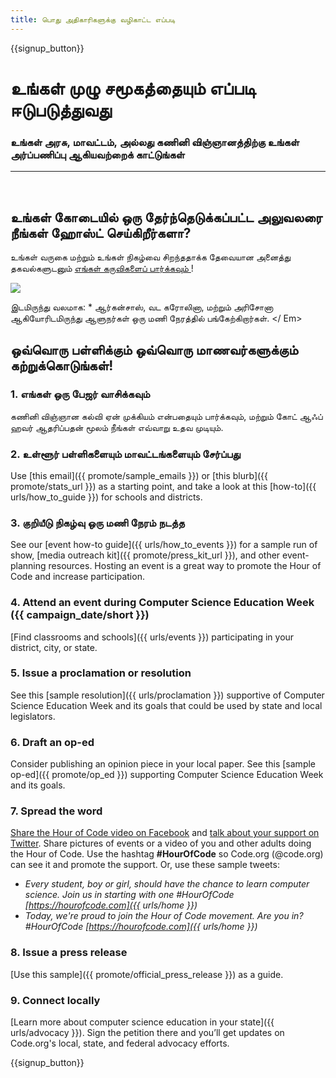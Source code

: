 ```yaml
---
title: பொது அதிகாரிகளுக்கு வழிகாட்ட எப்படி
---
```


{{signup_button}}

# உங்கள் முழு சமூகத்தையும் எப்படி ஈடுபடுத்துவது

### உங்கள் அரசு, மாவட்டம், அல்லது கணினி விஞ்ஞானத்திற்கு உங்கள் அர்ப்பணிப்பு ஆகியவற்றைக் காட்டுங்கள்

* * *

</br>

## உங்கள் கோடையில் ஒரு தேர்ந்தெடுக்கப்பட்ட அலுவலரை நீங்கள் ஹோஸ்ட் செய்கிறீர்களா?

உங்கள் வருகை மற்றும் உங்கள் நிகழ்வை சிறந்ததாக்க தேவையான அனைத்து தகவல்களுடனும் [ எங்கள் கருவிகளைப் பார்க்கவும் ](/files/elected-official.pdf)!

![](/images/fit-800/hoc_govs.png)

இடமிருந்து வலமாக: * ஆர்கன்சாஸ், வட கரோலினா, மற்றும் அரிசோனா ஆகியோரிடமிருந்து ஆளுநர்கள் ஒரு மணி நேரத்தில் பங்கேற்கிறார்கள். </ Em></p> 

## ஒவ்வொரு பள்ளிக்கும் ஒவ்வொரு மாணவர்களுக்கும் கற்றுக்கொடுங்கள்!

### 1. எங்கள் ஒரு பேஜர் வாசிக்கவும்

 கணினி விஞ்ஞான கல்வி ஏன் முக்கியம் என்பதையும் பார்க்கவும், மற்றும் கோட் ஆஃப் ஹவர் ஆதரிப்பதன் மூலம் நீங்கள் எவ்வாறு உதவ முடியும்.</p> 

### 2. உள்ளூர் பள்ளிகளையும் மாவட்டங்களையும் சேர்ப்பது

Use [this email]({{ promote/sample_emails }}) or [this blurb]({{ promote/stats_url }}) as a starting point, and take a look at this [how-to]({{ urls/how_to_guide }}) for schools and districts.

### 3. குறியீடு நிகழ்வு ஒரு மணி நேரம் நடத்த

See our [event how-to guide]({{ urls/how_to_events }}) for a sample run of show, [media outreach kit]({{ promote/press_kit_url }}), and other event-planning resources. Hosting an event is a great way to promote the Hour of Code and increase participation.

### 4. Attend an event during Computer Science Education Week ({{ campaign_date/short }})

[Find classrooms and schools]({{ urls/events }}) participating in your district, city, or state.

### 5. Issue a proclamation or resolution

See this [sample resolution]({{ urls/proclamation }}) supportive of Computer Science Education Week and its goals that could be used by state and local legislators.

### 6. Draft an op-ed

Consider publishing an opinion piece in your local paper. See this [sample op-ed]({{ promote/op_ed }}) supporting Computer Science Education Week and its goals.

### 7. Spread the word

[Share the Hour of Code video on Facebook](https://www.facebook.com/sharer/sharer.php?u=http%3A%2F%2Fhourofcode.com%2Fus) and [talk about your support on Twitter](https://twitter.com/intent/tweet?url=http%3A%2F%2Fhourofcode.com&text=I%27m%20participating%20in%20this%20year%27s%20%23HourOfCode%2C%20are%20you%3F%20%40codeorg&original_referer=https%3A%2F%2Fwww.google.com%2Furl%3Fq%3Dhttps%253A%252F%252Ftwitter.com%252Fshare%253Fhashtags%253D%2526amp%253Brelated%253Dcodeorg%2526amp%253Btext%253DI%252527m%252Bparticipating%252Bin%252Bthis%252Byear%252527s%252B%252523HourOfCode%25252C%252Bare%252Byou%25253F%252B%252540codeorg%2526amp%253Burl%253Dhttp%25253A%25252F%25252Fhourofcode.com%26sa%3DD%26sntz%3D1%26usg%3DAFQjCNE1GLTUbKZfMlEh9Aj5w0iswz6PYQ&related=codeorg&hashtags=). Share pictures of events or a video of you and other adults doing the Hour of Code. Use the hashtag **#HourOfCode** so Code.org (@code.org) can see it and promote the support. Or, use these sample tweets:

- *Every student, boy or girl, should have the chance to learn computer science. Join us in starting with one #HourOfCode [https://hourofcode.com]({{ urls/home }})*
- *Today, we're proud to join the Hour of Code movement. Are you in? #HourOfCode [https://hourofcode.com]({{ urls/home }})*

### 8. Issue a press release

[Use this sample]({{ promote/official_press_release }}) as a guide.

### 9. Connect locally

[Learn more about computer science education in your state]({{ urls/advocacy }}). Sign the petition there and you’ll get updates on Code.org's local, state, and federal advocacy efforts.

{{signup_button}}